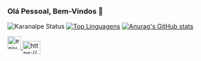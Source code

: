 ### Olá Pessoal, Bem-Vindos 👋

<!--
**enivaldoqueiroz/enivaldoqueiroz** is a ✨ _special_ ✨ repository because its `README.md` (this file) appears on your GitHub profile.

Here are some ideas to get you started:

- 🔭 I’m currently working on ...
- 🌱 I’m currently learning ...
- 👯 I’m looking to collaborate on ...
- 🤔 I’m looking for help with ...
- 💬 Ask me about ...
- 📫 How to reach me: ...
- 😄 Pronouns: ...
- ⚡ Fun fact: ...
-->

![Karanalpe Status](https://github-readme-stats.vercel.app/api?username=enivaldoqueiroz&show_icons=true)
[![Top Linguagens](https://github-readme-stats.vercel.app/api/top-langs/?username=enivaldoqueiroz&layout=compact)](https://github.com/enivaldoqueiroz/github-readme-stats)
[![Anurag's GitHub stats](https://github-readme-stats.vercel.app/api?username=enivaldoqueiroz)](https://github.com/enivaldoqueiroz/github-readme-stats)


<p align="left">
    <a href=" https://dev.to/enivaldoqueiroz " target=" blank "> <img align=" center "
            src=" https://cdn.jsdelivr.net/npm/simple-icons@3.0.1/icons/dev- dot-to.svg " alt=" enivaldoqueiroz "
            height=" 30 " largura=" 40 " /> </a>
    <a href="https://linkedin.com/in/https://www.linkedin.com/in/enivaldo-queiroz-138996121/" target="blank"> <img
            align="center" src=" https://cdn.jsdelivr.net/npm/simple-icons@3.0.1/icons/linkedin.svg "
            alt=" https://www.linkedin.com/in/enivaldo-queiroz-138996121/ " height="30" width="40" /> </a>
</p>
